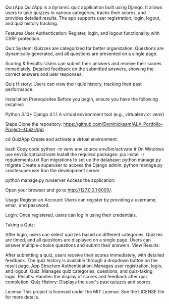 QuizApp QuizApp is a dynamic quiz application built using Django. It allows users to take quizzes in various categories, tracks their scores, and provides detailed results. The app supports user registration, login, logout, and quiz history tracking.

Features User Authentication: Register, login, and logout functionality with CSRF protection.

Quiz System: Quizzes are categorized for better organization. Questions are dynamically generated, and all questions are presented on a single page.

Scoring & Results: Users can submit their answers and receive their scores immediately. Detailed feedback on the submitted answers, showing the correct answers and user responses.

Quiz History: Users can view their quiz history, tracking their past performance.

Installation Prerequisites Before you begin, ensure you have the following installed:

Python 3.10+ Django 4.1.1 A virtual environment tool (e.g., virtualenv or venv)

Steps Clone the repository: https://github.com/Dominicksam/ALX-Portfolio-Project--Quiz-App

cd QuizApp Create and activate a virtual environment:

bash Copy code python -m venv env source env/bin/activate # On Windows use env\Scripts\activate Install the required packages: pip install -r requirements.txt Run migrations to set up the database: python manage.py migrate Create a superuser to access the Django admin: python manage.py createsuperuser Run the development server:

python manage.py runserver Access the application:

Open your browser and go to http://127.0.0.1:8000/.

Usage Register an Account: Users can register by providing a username, email, and password.

Login: Once registered, users can log in using their credentials.

Taking a Quiz:

After login, users can select quizzes based on different categories. Quizzes are timed, and all questions are displayed on a single page. Users can answer multiple-choice questions and submit their answers. View Results:

After submitting a quiz, users receive their scores immediately, with detailed feedback. The quiz history is available through a dropdown button on the result page. App Structure Authentication: Manages user registration, login, and logout. Quiz: Manages quiz categories, questions, and quiz-taking logic. Results: Handles the display of scores and feedback after quiz completion. Quiz History: Displays the user's past quizzes and scores.



License This project is licensed under the MIT License. See the LICENSE file for more details.

